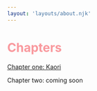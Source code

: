```yaml
---
layout: 'layouts/about.njk'
---
```


<h1 style="color:#f9989d;">Chapters</h1>

<a href="/posts/kaori-1">Chapter one: Kaori</a>

Chapter two: coming soon